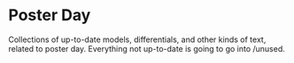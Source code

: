 # Poster Day 
Collections of up-to-date models, differentials, and other kinds of text, related to poster day. Everything not up-to-date is going to go into /unused.
